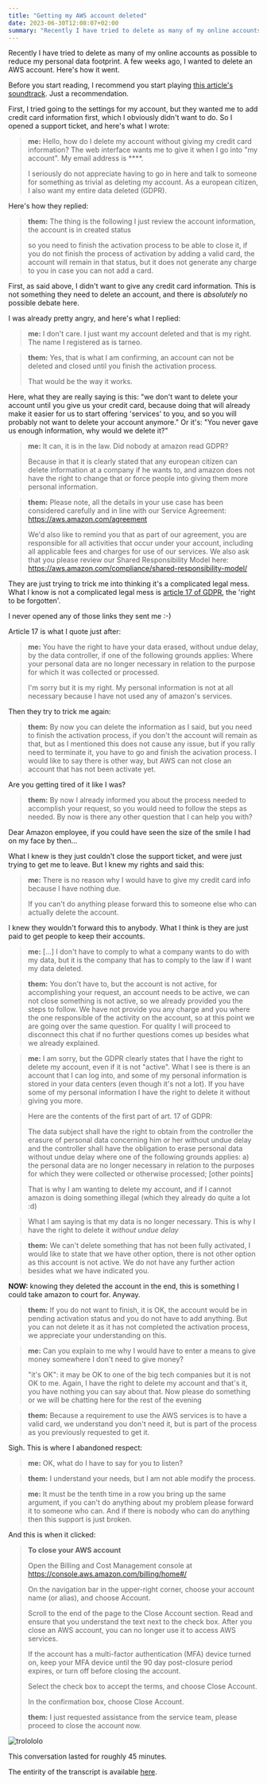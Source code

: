 ```yaml
---
title: "Getting my AWS account deleted"
date: 2023-06-30T12:08:07+02:00
summary: "Recently I have tried to delete as many of my online accounts as possible to reduce my personal data footprint. A few weeks ago, I wanted to delete an AWS account. Here's how it went."
---
```


Recently I have tried to delete as many of my online accounts as possible to reduce my personal data footprint. A few weeks ago, I wanted to delete an AWS account. Here's how it went.

Before you start reading, I recommend you start playing [this article's soundtrack](https://iv.renn.es/watch?v=oavMtUWDBTM). Just a recommendation.

First, I tried going to the settings for my account, but they wanted me to add credit card information first, which I obviously didn't want to do. So I opened a support ticket, and here's what I wrote:

> **me:** Hello, how do I delete my account without giving my credit card information?
> The web interface wants me to give it when I go into "my account".
> My email address is \*\*\*\*.
>
> I seriously do not appreciate having to go in here and talk to someone for something as trivial as deleting my account.
> As a european citizen, I also want my entire data deleted (GDPR).

Here's how they replied:

> **them:** The thing is the following I just review the account information, the account is in created status
>
> so you need to finish the activation process to be able to close it, if you do not finish the process of activation by adding a valid card, the account will remain in that status, but it does not generate any charge to you in case you can not add a card.

First, as said above, I didn't want to give any credit card information. This is not something they need to delete an account, and there is _absolutely_ no possible debate here.

I was already pretty angry, and here's what I replied:

> **me:** I don't care.
> I just want my account deleted and that is my right.
> The name I registered as is tarneo.

> **them:** Yes, that is what I am confirming, an account can not be deleted and closed until you finish the activation process.
>
> That would be the way it works.

Here, what they are really saying is this: "we don't want to delete your account until you give us your credit card, because doing that will already make it easier for us to start offering 'services' to you, and so you will probably not want to delete your account anymore." Or it's: "You never gave us enough information, why would we delete it?"

> **me:** It can, it is in the law. Did nobody at amazon read GDPR?
>
> Because in that it is clearly stated that any european citizen can delete information at a company if he wants to, and amazon does not have the right to change that or force people into giving them more personal information.

> **them:** Please note, all the details in your use case has been considered carefully and in line with our Service Agreement: https://aws.amazon.com/agreement
>
> We'd also like to remind you that as part of our agreement, you are responsible for all activities that occur under your account, including all applicable fees and charges for use of our services. We also ask that you please review our Shared Responsibility Model here: https://aws.amazon.com/compliance/shared-responsibility-model/

They are just trying to trick me into thinking it's a complicated legal mess. What I know is not a complicated legal mess is [article 17 of GDPR](https://gdpr-info.eu/art-17-gdpr/), the 'right to be forgotten'.

I never opened any of those links they sent me :-)

Article 17 is what I quote just after:

> **me:** You have the right to have your data erased, without undue delay, by the data controller, if one of the following grounds applies: Where your personal data are no longer necessary in relation to the purpose for which it was collected or processed.
>
> I'm sorry but it is my right.
> My personal information is not at all necessary because I have not used any of amazon's services.

Then they try to trick me again:

> **them:** By now you can delete the information as I said, but you need to finish the activation process, if you don't the account will remain as that, but as I mentioned this does not cause any issue, but if you rally need to terminate it, you have to go and finish the acivation process. I would like to say there is other way, but AWS can not close an account that has not been activate yet.

Are you getting tired of it like I was?

> **them:** By now I already informed you about the process needed to accomplish your request, so you would need to follow the steps as needed. By now is there any other question that I can help you with?

Dear Amazon employee, if you could have seen the size of the smile I had on my face by then...

What I knew is they just couldn't close the support ticket, and were just trying to get me to leave. But I knew my rights and said this:

> **me:** There is no reason why I would have to give my credit card info because I have nothing due.
>
> If you can't do anything please forward this to someone else who can actually delete the account.

I knew they wouldn't forward this to anybody. What I think is they are just paid to get people to keep their accounts.

> **me:** [...] I don't have to comply to what a company wants to do with my data, but it is the company that has to comply to the law if I want my data deleted.

> **them:** You don't have to, but the account is not active, for accomplishing your request, an account needs to be active, we can not close something is not active, so we already provided you the steps to follow. We have not provide you any charge and you where the one responsible of the activity on the account, so at this point we are going over the same question. For quality I will proceed to disconnect this chat if no further questions comes up besides what we already explained.

> **me:** I am sorry, but the GDPR clearly states that I have the right to delete my account, even if it is not "active". What I see is there is an account that I can log into, and some of my personal information is stored in your data centers (even though it's not a lot). If you have some of my personal information I have the right to delete it without giving you more.

> Here are the contents of the first part of art. 17 of GDPR:
>
> The data subject shall have the right to obtain from the controller the erasure of personal data concerning him or her without undue delay and the controller shall have the obligation to erase personal data without undue delay where one of the following grounds applies:
> a) the personal data are no longer necessary in relation to the purposes for which they were collected or otherwise processed;
> [other points]
>
> That is why I am wanting to delete my account, and if I cannot amazon is doing something illegal (which they already do quite a lot :d)

> What I am saying is that my data is no longer necessary. This is why I have the right to delete it _without undue delay_

> **them:** We can't delete something that has not been fully activated, I would like to state that we have other option, there is not other option as this account is not active. We do not have any further action besides what we have indicated you.

**NOW:** knowing they deleted the account in the end, this is something I could take amazon to court for. Anyway.

> **them:** If you do not want to finish, it is OK, the account would be in pending activation status and you do not have to add anything. But you can not delete it as it has not completed the activation process, we appreciate your understanding on this.

> **me:** Can you explain to me why I would have to enter a means to give money somewhere I don't need to give money?
>
> "it's OK": it may be OK to one of the big tech companies but it is not OK to me. Again, I have the right to delete my account and that's it, you have nothing you can say about that.
> Now please do something or we will be chatting here for the rest of the evening

> **them:** Because a requirement to use the AWS services is to have a valid card, we understand you don't need it, but is part of the process as you previously requested to get it.

Sigh. This is where I abandoned respect:

> **me:** OK, what do I have to say for you to listen?

> **them:** I understand your needs, but I am not able modify the process.

> **me:** It must be the tenth time in a row you bring up the same argument, if you can't do anything about my problem please forward it to someone who can. And if there is nobody who can do anything then this support is just broken.

And this is when it clicked:

> **To close your AWS account**
>
> Open the Billing and Cost Management console at https://console.aws.amazon.com/billing/home#/
>
> On the navigation bar in the upper-right corner, choose your account name (or alias), and choose Account.
>
> Scroll to the end of the page to the Close Account section. Read and ensure that you understand the text next to the check box. After you close an AWS account, you can no longer use it to access AWS services.
>
> If the account has a multi-factor authentication (MFA) device turned on, keep your MFA device until the 90 day post-closure period expires, or turn off before closing the account.
>
> Select the check box to accept the terms, and choose Close Account.
>
> In the confirmation box, choose Close Account.
>
> **them:** I just requested assistance from the service team, please proceed to close the account now.

![trolololo](trolololo.gif)

This conversation lasted for roughly 45 minutes.

The entirity of the transcript is available [here](transcript.txt).
